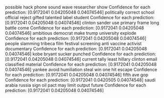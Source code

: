 possible hack phone sound wave researcher show
Confidence for each prediction: [0.9172041  0.04205048 0.04074546]
politically correct school official reject gifted talented label student
Confidence for each prediction: [0.9172041  0.04205048 0.04074546]
clinton sander use primary frame long battle come
Confidence for each prediction: [0.9172041  0.04205048 0.04074546]
ambitious democrat make trump university explode
Confidence for each prediction: [0.9172041  0.04205048 0.04074546]
people slamming tribeca film festival screening anti vaccine activist documentary
Confidence for each prediction: [0.9172041  0.04205048 0.04074546]
kobe bryant sucker punched
Confidence for each prediction: [0.9172041  0.04205048 0.04074546]
current tally least hillary clinton email classified material
Confidence for each prediction: [0.9172041  0.04205048 0.04074546]
yankee avoid humiliation steal win one hit escape
Confidence for each prediction: [0.9172041  0.04205048 0.04074546]
fifth ave gop
Confidence for each prediction: [0.9172041  0.0420505  0.04074548]
saudi arabia russia sign oil pact may limit output future
Confidence for each prediction: [0.9172041  0.04205048 0.04074546]
